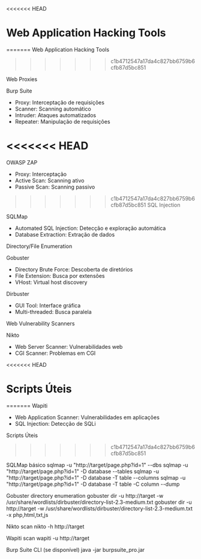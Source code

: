 <<<<<<< HEAD
# Web Application Hacking Tools
=======
 Web Application Hacking Tools
>>>>>>> c1b4712547a17da4c827bb6759b6cfb87d5bc851

 Web Proxies

 Burp Suite
- Proxy: Interceptação de requisições
- Scanner: Scanning automático
- Intruder: Ataques automatizados
- Repeater: Manipulação de requisições

<<<<<<< HEAD
=======
 OWASP ZAP
- Proxy: Interceptação
- Active Scan: Scanning ativo
- Passive Scan: Scanning passivo

>>>>>>> c1b4712547a17da4c827bb6759b6cfb87d5bc851
 SQL Injection

 SQLMap
- Automated SQL Injection: Detecção e exploração automática
- Database Extraction: Extração de dados

 Directory/File Enumeration

 Gobuster
- Directory Brute Force: Descoberta de diretórios
- File Extension: Busca por extensões
- VHost: Virtual host discovery

 Dirbuster
- GUI Tool: Interface gráfica
- Multi-threaded: Busca paralela

 Web Vulnerability Scanners

 Nikto
- Web Server Scanner: Vulnerabilidades web
- CGI Scanner: Problemas em CGI

<<<<<<< HEAD
# Scripts Úteis
=======
 Wapiti
- Web Application Scanner: Vulnerabilidades em aplicações
- SQL Injection: Detecção de SQLi

 Scripts Úteis
>>>>>>> c1b4712547a17da4c827bb6759b6cfb87d5bc851


 SQLMap básico
sqlmap -u "http://target/page.php?id=1" --dbs
sqlmap -u "http://target/page.php?id=1" -D database --tables
sqlmap -u "http://target/page.php?id=1" -D database -T table --columns
sqlmap -u "http://target/page.php?id=1" -D database -T table -C column --dump

 Gobuster directory enumeration
gobuster dir -u http://target -w /usr/share/wordlists/dirbuster/directory-list-2.3-medium.txt
gobuster dir -u http://target -w /usr/share/wordlists/dirbuster/directory-list-2.3-medium.txt -x php,html,txt,js

 Nikto scan
nikto -h http://target

 Wapiti scan
wapiti -u http://target

 Burp Suite CLI (se disponível)
java -jar burpsuite_pro.jar
